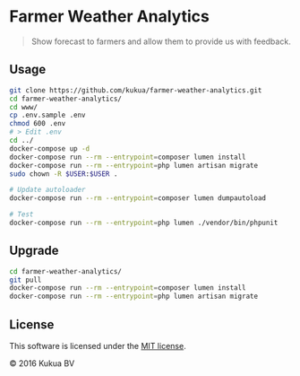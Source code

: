# Farmer Weather Analytics

> Show forecast to farmers and allow them to provide us with feedback.

## Usage

```bash
git clone https://github.com/kukua/farmer-weather-analytics.git
cd farmer-weather-analytics/
cd www/
cp .env.sample .env
chmod 600 .env
# > Edit .env
cd ../
docker-compose up -d
docker-compose run --rm --entrypoint=composer lumen install
docker-compose run --rm --entrypoint=php lumen artisan migrate
sudo chown -R $USER:$USER .

# Update autoloader
docker-compose run --rm --entrypoint=composer lumen dumpautoload

# Test
docker-compose run --rm --entrypoint=php lumen ./vendor/bin/phpunit
```

## Upgrade

```bash
cd farmer-weather-analytics/
git pull
docker-compose run --rm --entrypoint=composer lumen install
docker-compose run --rm --entrypoint=php lumen artisan migrate
```

## License

This software is licensed under the [MIT license](https://github.com/kukua/farmer-weather-analytics/blob/master/LICENSE).

© 2016 Kukua BV

